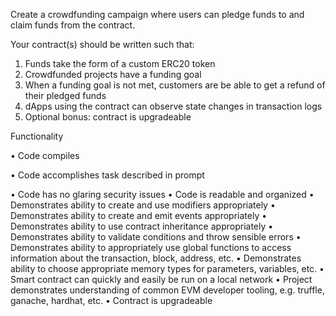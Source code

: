 Create a crowdfunding campaign where users can pledge funds to and claim funds from the contract.

Your contract(s) should be written such that:

1. Funds take the form of a custom ERC20 token
2. Crowdfunded projects have a funding goal
3. When a funding goal is not met, customers are be able to get a refund of their pledged funds
4. dApps using the contract can observe state changes in transaction logs
5. Optional bonus: contract is upgradeable

Functionality

• Code compiles

• Code accomplishes task described in prompt

• Code has no glaring security issues
• Code is readable and organized
• Demonstrates ability to create and use modifiers appropriately
• Demonstrates ability to create and emit events appropriately
• Demonstrates ability to use contract inheritance appropriately
• Demonstrates ability to validate conditions and throw sensible errors
• Demonstrates ability to appropriately use global functions to access
information about the transaction, block, address, etc.
• Demonstrates ability to choose appropriate memory types for
parameters, variables, etc.
• Smart contract can quickly and easily be run on a local network
• Project demonstrates understanding of common EVM developer
tooling, e.g. truffle, ganache, hardhat, etc.
• Contract is upgradeable

